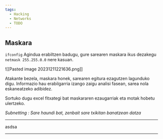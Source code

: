 ```yaml
---
tags:
  - Hacking
  - Networks
  - TODO
---
```

## Maskara
`ifconfig` Agindua erabiltzen badugu, gure sarearen maskara ikus dezakegu `netmask 255.255.0.0` nere kasuan.

![[Pasted image 20231211221636.png]]

Atakante bezela, maskara honek, sarearen egitura ezagutzen lagunduko digu. Informazio hau erabilgarria izango zaigu analisi fasean, sarea nola eskaneatzeko adibidez.

Sortuko dugu excel fitxategi bat maskararen ezaugarriak eta motak hobetu ulertzeko.

*Subnetting : Sare haundi bat, zenbait sare txikitan banatzean datza*

---


asdsa

---
